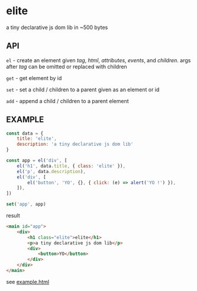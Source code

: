 # elite

a tiny declarative js dom lib in ~500 bytes

## API

`el` - create an element given *tag*, *html*, *attributes*, *events*, and *children*. args after *tag* can be omitted or replaced with children

`get` - get element by id

`set` - set a child / children to a parent given as an element or id

`add` - append a child / children to a parent element

## EXAMPLE

```Javascript
const data = { 
	title: 'elite',
	description: 'a tiny declarative js dom lib'
}

const app = el('div', [
    el('h1', data.title, { class: 'elite' }),
    el('p', data.description),
    el('div', [
        el('button', 'YO', {}, { click: (e) => alert('YO !') }),
    ]),
])

set('app', app)

```

result

```HTML
<main id="app">
    <div>
        <h1 class="elite">elite</h1>
        <p>a tiny declarative js dom lib</p>
        <div>
            <button>YO</button>
        </div>
    </div>
</main>
```

see [example.html](example.html)

